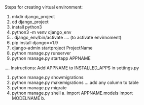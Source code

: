 Steps for creating virtual environment:

1. mkdir django_project
2. cd django_project
3. install python3
4. python3 -m venv django_env
5. . django_env/bin/activate .... (to activate envirnoment)
6. pip install django==1.9
7. django-admin startproject ProjectName
8. python manage.py runserver
9. python manage.py startapp APPNAME


....
Instructions:
Add APPNAME to INSTALLED_APPS in settings.py
1. python manage.py showmigrations
2. python manage.py makemigrations ....add any column to table
3. python manage.py migrate
4. python manage.py shell
	a. import APPNAME.models import MODELNAME
	b. 

